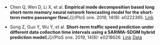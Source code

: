 * Chen Q, Wen D, Li X, et al. <b>Empirical mode decomposition based long short-term memory neural network forecasting model for the short-term metro passenger flow</b>[J]//PloS one. 2019, 14(9): e0222365. [Link](https://journals.plos.org/plosone/article?id=10.1371/journal.pone.0222365)

* Song Z, Guo Y, Wu Y, et al. <b>Short-term traffic speed prediction under different data collection time intervals using a SARIMA-SDGM hybrid prediction model</b>[J]//PloS one. 2019, 14(6): e0218626. [Link](https://journals.plos.org/plosone/article?id=10.1371/journal.pone.0218626) [Data](http://www.openits.cn/openData1/700.jhtml)
